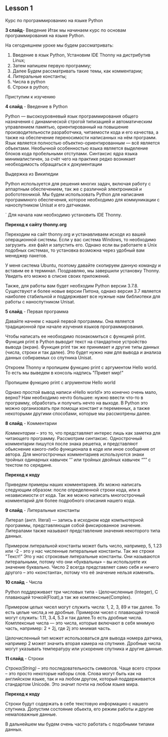 ## Lesson 1

Курс по программированию на языке Python 

**3 слайд**- Введение
Итак мы начинаем курс по основам программирования на языке Python.

На сегодняшнем уроке мы будем рассматривать:
1) Введение в язык Python, Установим IDE Thonny на дистрибутив Linux;
3) Затем напишем первую программу;
4) Далее Будем рассматривать такие темы, как комментарии;
6) Литеральные константы;
7) Числа в python
9) Строки в python;

Приступим к изучению


**4 cлайд** - Введение в Python

Python  — высокоуровневый язык программирования общего назначения с динамической строгой типизацией и автоматическим управлением памятью, ориентированный на повышение производительности разработчика, читаемости кода и его качества, а также на обеспечение переносимости написанных на нём программ. Язык является полностью объектно-ориентированным — всё является объектами. Необычной особенностью языка является выделение блоков кода пробельными отступами. Синтаксис ядра языка минималистичен, за счёт чего на практике редко возникает необходимость обращаться к документации 

Выдержка из Википедии

Python используется для решения многих задач, включая работу с аппартным обеспечением, так же с различной электроникой и робототехникой. Мы будем использовать Python для написания программного обеспечения, которое необходимо для коммуникации с наноспутником Unisat и его датчиками.

`
Для начала нам необходимо установить IDE Thonny. 

**Переход к сайту thonny.org**

Переходим на сайт thonny.org и устанавливаем исходя из вашей операционной системы. Если у вас система Windows, то необходимо загрузить .exe файл и запустить его. Однако если вы работаете в Unix подобных системах, то установка возможна через удобный вам менеджер пакетов.

У меня система Ubuntu, поэтому давайте скопируем данную команду и вставим ее в терминал. Поздравляю, мы завершили установку Thonny.  Увидеть его можно в списке своих приложений.

Также, для работы вам будет необходим Python версии 3.7.8. Существуют и более новые версии Питона, однако версия 3.7 является наиболее стабильной и поддерживает все нужные нам библиотеки для работы с наноспутником Unisat.

**5 слайд** - Первая программа

Давайте начнем с нашей первой программы. Она является традиционной при начале изучения языков программирования. 

Чтобы написать ее необходимо познакомиться с функцией print. Функция print в Python выводит текст на стандартное устройство вывода (экран).  Функция print так же принимает и другие типы данных (числа, строки и так далее). Это будет нужно нам для вывода и анализа данных собираемых со спутника Unisat.

Откроем Thonny и пропишем функцию print c аргументом Hello world. То есть мы выведем в консоль надпись "Привет мир!"

Пропишем функцию print с агрументом Hello world

Однако простой вывод написи «Hello world!» это конечно очень мало, верно? Нам необходимо нечто большее: нужно ввести что-то в программу, обработать и получить нечто на выходе. В Python это можно организовать при помощи констант и переменных, а также некоторыми другими способами, которые мы рассмотрены далее.

**8 слайд** - Комментарии

*Комментарии* – это то, что представляет интерес лишь как заметка для читающего программу.    Рассмотрим синтаксис. Однострочный комментарии пишутся после знака решетка, и представляют обьяснение какого-либо функционала в коде или иное сообщение от автора. Для многострочных комментариев используются знаки тройных одинарных кавычек ‘‘’ или тройных двойных кавычек “”” с текстом по середине.

**Переход к коду**

Приведем примеры наших комментариев. Их можно написать следующим образом: после определенной строки кода, или в независимости от кода. Так же можно написать многострочный комментарий для более подробного описания нашего кода.


**9 слайд** - Литеральные константы

Литерал (англ. literal) — запись в исходном коде компьютерной программы, представляющая собой фиксированное значение. Литералами также называют представление значения некоторого типа данных.

Примером литеральной константы может быть число, например, 5, 1.23 или -2 - это у нас численные литеральные константы. Так же строки "Текст!" Это у нас строковые литеральные константы. Они называются литеральными, потому что они «буквальны» – вы используете их значение буквально. Число 2 всегда представляет само себя и ничего другого – это «константа», потому что её значение нельзя изменить.

**10 слайд** - Числа

Python поддерживает три числовых типа - Целочисленные (Integer), С плавающей точкой(Float),а так же комплексные(Complex).

Примером целых чисел могут служить числа: 1, 2, 3, 89 и так далее. То есть целые числа,а не дробные. Примером чисел с плавающей точкой могут служить: 1.11, 3.4, 5.3 и так далее.То есть дробные числа. Комплексные числа — это числа, которые включают в себя мнимую часть, например: 2 + 2j, где 2j это мнимая часть.

Целочисленный тип может использоваться для вывода номера датчика, например 2 может значить вторая камера на спутнике. Дробные числа могут указывать температуру или ускорение спутника и другие данные.

**11 слайд** - Строки

*Строка(String)* – это последовательность символов. Чаще всего строки – это просто некоторые наборы слов. Слова могут быть как на английском языке, так и на любом другом, который поддерживается стандартом Unicode. Это значит почти на любом языке мира.

**Переход к коду**

Строки будут содержать в себе текстовую информацию с нашего спутника. Допустим состояние обьекта, его режим работы и другие немаловажные данные.

В дальнейшем мы будем очень часто работать с подобными типами данных.

